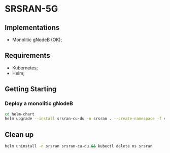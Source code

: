 # SRSRAN-5G

## Implementations

- Monolitic gNodeB (OK);

## Requirements

- Kubernetes;
- Helm;

## Getting Starting

### Deploy a monolitic gNodeB

```sh
cd helm-chart
helm upgrade --install srsran-cu-du -n srsran . --create-namespace -f values-testbed.yaml
```

## Clean up

```sh
helm uninstall -n srsran srsran-cu-du && kubectl delete ns srsran
```